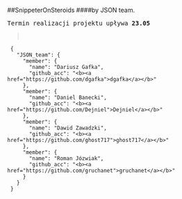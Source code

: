 ##SnippeterOnSteroids
####by JSON team.


<pre>Termin realizacji projektu upływa <b>23.05</b></pre>


><pre>
     { 
       "JSON_team": {
         "member": {
           "name": "Dariusz Gafka",
           "github_acc": "<b><a href="https://github.com/dgafka">dgafka</a></b>"
         },
         "member": {
           "name": "Daniel Banecki",
           "github_acc": "<b><a href="https://github.com/Dejniel">Dejniel</a></b>"
         },
         "member": {
           "name": "Dawid Zawadzki",
           "github_acc": "<b><a href="https://github.com/ghost717">ghost717</a></b>"
         },
         "member": {
           "name": "Roman Józwiak",
           "github_acc": "<b><a href="https://github.com/gruchanet">gruchanet</a></b>"
         }
       }
     }
></pre>
